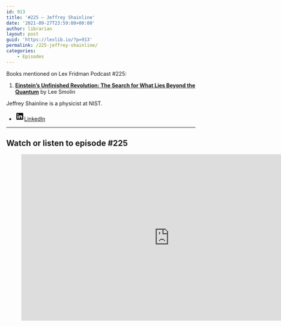 ```yaml
---
id: 913
title: '#225 – Jeffrey Shainline'
date: '2021-09-27T23:59:00+00:00'
author: librarian
layout: post
guid: 'https://lexlib.io/?p=913'
permalink: /225-jeffrey-shainline/
categories:
    - Episodes
---
```


Books mentioned on Lex Fridman Podcast #225:

1. <b><a href="https://amzn.to/3xaZy8d" target="_blank" rel="sponsored noopener noreferrer">Einstein’s Unfinished Revolution: The Search for What Lies Beyond the Quantum</a></b> by Lee Smolin

<!--more-->

Jeffrey Shainline is a physicist at NIST.

- [<svg aria-hidden="true" focusable="false" height="24" version="1.1" viewbox="0 0 24 24" width="24" xmlns="http://www.w3.org/2000/svg"><path d="M19.7,3H4.3C3.582,3,3,3.582,3,4.3v15.4C3,20.418,3.582,21,4.3,21h15.4c0.718,0,1.3-0.582,1.3-1.3V4.3 C21,3.582,20.418,3,19.7,3z M8.339,18.338H5.667v-8.59h2.672V18.338z M7.004,8.574c-0.857,0-1.549-0.694-1.549-1.548 c0-0.855,0.691-1.548,1.549-1.548c0.854,0,1.547,0.694,1.547,1.548C8.551,7.881,7.858,8.574,7.004,8.574z M18.339,18.338h-2.669 v-4.177c0-0.996-0.017-2.278-1.387-2.278c-1.389,0-1.601,1.086-1.601,2.206v4.249h-2.667v-8.59h2.559v1.174h0.037 c0.356-0.675,1.227-1.387,2.526-1.387c2.703,0,3.203,1.779,3.203,4.092V18.338z"></path></svg><span class="wp-block-social-link-label screen-reader-text">LinkedIn</span>](https://www.linkedin.com/in/jeffrey-shainline-60645225/)

- - - - - -

## Watch or listen to episode #225

<figure class="wp-block-embed is-type-video is-provider-youtube wp-block-embed-youtube wp-embed-aspect-16-9 wp-has-aspect-ratio"><div class="wp-block-embed__wrapper"><iframe allow="accelerometer; autoplay; clipboard-write; encrypted-media; gyroscope; picture-in-picture; web-share" allowfullscreen="" frameborder="0" height="443" loading="lazy" src="https://www.youtube.com/embed/EwueqdgIvq4?feature=oembed" title="Jeffrey Shainline: Neuromorphic Computing and Optoelectronic Intelligence | Lex Fridman Podcast #225" width="788"></iframe></div></figure>